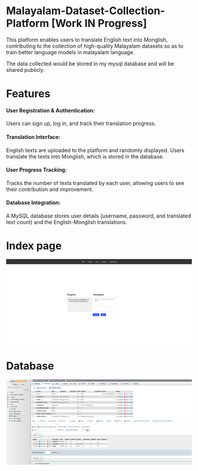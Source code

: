 # Malayalam-Dataset-Collection-Platform [Work IN Progress]

This platform enables users to translate English text into Monglish, contributing to the collection of high-quality Malayalam datasets so as to train better language models in malayalam language.

The data collected would be stored in my mysql database and will be shared publicly.

 
# Features
#### User Registration & Authentication: 
Users can sign up, log in, and track their translation progress.
#### Translation Interface: 
English texts are uploaded to the platform and randomly displayed. Users translate the texts into Monglish, which is stored in the database.
#### User Progress Tracking: 
Tracks the number of texts translated by each user, allowing users to see their contribution and improvement.
#### Database Integration:
A MySQL database stores user details (username, password, and translated text count) and the English-Monglish translations.



# Index page
<img src= "https://github.com/lroe/Malayalam-Dataset-Collection-Platform/blob/main/1.png">

# Database
<img src= "https://github.com/lroe/Malayalam-Dataset-Collection-Platform/blob/main/2.png">
